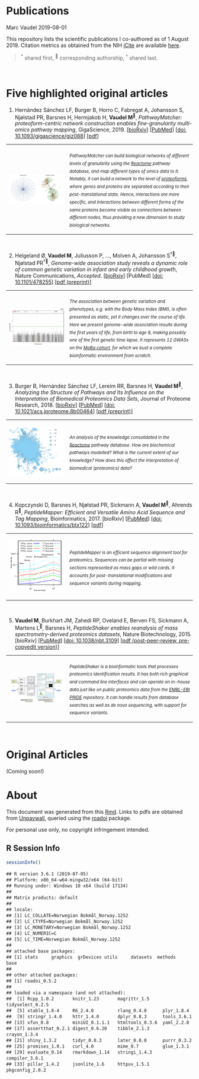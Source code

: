 Publications
================
Marc Vaudel
2019-08-01

This repository lists the scientific publications I co-authored as of 1
August 2019. Citation metrics as obtained from the NIH
[iCite](icite.od.nih.gov) are available
[here](docs/icite/icite_report_01.08.2019.xlsx).

> <sup>\*</sup> shared first, <sup>:email:</sup> corresponding
> authorship, <sup>†</sup> shared last.

<br>

# Five highlighted original articles

1.  Hernández Sánchez LF, Burger B, Horro C, Fabregat A, Johansson S,
    Njølstad PR, Barsnes H, Hermjakob H, **Vaudel
    M**<sup>:email:</sup>, *PathwayMatcher: proteoform-centric network
    construction enables fine-granularity multi-omics pathway mapping*,
    GigaScience, 2019. \[[bioRxiv](https://doi.org/10.1101/375097)\]
    \[[PubMed](https://www.ncbi.nlm.nih.gov/pubmed/31363752)\]
    \[[doi: 10.1093/gigascience/giz088](https://doi.org/10.1093/gigascience/giz088)\]
    \[[pdf](https://academic.oup.com/gigascience/article-pdf/8/8/giz088/29020604/giz088.pdf)\]

<table>

<tr>

<td width="150">

![PathwayMatcher](docs/figures/PathwayMatcher.png?raw=true
"PathwayMatcher")

</td>

<td>

*<sub>PathwayMatcher can build biological networks of different levels
of granularity using the [Reactome](reactome.org) pathway database, and
map different types of omics data to it. Notably, it can build a network
to the level of
[proteoforms](https://www.nature.com/articles/nmeth.2369), where genes
and proteins are separated according to their post-translational state.
Hence, interactions are more specific, and interactions between
different forms of the same proteins become visible as connections
between different nodes, thus providing a new dimension to study
biological networks.</sub>* <br>

</td>

</tr>

</table>

<br>

2.  Helgeland Ø, **Vaudel M**, Juliusson P, …, Molven A, Johansson
    S<sup>†:email:</sup>, Njølstad PR<sup>†:email:</sup>, *Genome-wide
    association study reveals a dynamic role of common genetic variation
    in infant and early childhood growth*, Nature Communications,
    *Accepted*. \[[bioRxiv](https://doi.org/10.1101/478255)\] \[PubMed\]
    \[[doi: 10.1101/478255](https://doi.org/10.1101/478255)\] \[[pdf
    (preprint)](https://www.biorxiv.org/content/biorxiv/early/2018/11/25/478255.full.pdf)\]

<table>

<tr>

<td width="150">

![MH time lapse](docs/figures/mh_time-lapse.gif?raw=true
"MH time lapse")

</td>

<td>

*<sub>The association between genetic variation and phenotypes, *e.g.*
with the Body Mass Index (BMI), is often presented as static, yet it
changes over the course of life. Here we present genome-wide association
results during the first years of life, from birth to age 8, making
possibly one of the first genetic time lapse. It represents 12 GWASs on
the [MoBa
cohort](https://www.fhi.no/studier/moba/forskere/sporreskjemaer---mor-og-barn-unders/),
for which we bust a complete bioinformatic environment from
scratch.</sub>* <br>

</td>

</tr>

</table>

<br>

3.  Burger B, Hernández Sánchez LF, Lereim RR, Barsnes H, **Vaudel
    M**<sup>:email:</sup>, *Analyzing the Structure of Pathways and Its
    Influence on the Interpretation of Biomedical Proteomics Data Sets*,
    Journal of Proteome Research, 2018.
    \[[bioRxiv](https://doi.org/10.1101/333492)\]
    \[[PubMed](https://www.ncbi.nlm.nih.gov/pubmed/30251541)\]
    \[[doi: 10.1021/acs.jproteome.8b00464](https://pubs.acs.org/doi/10.1021/acs.jproteome.8b00464)\]
    \[[pdf
    (preprint)](https://www.biorxiv.org/content/biorxiv/early/2018/05/30/333492.full.pdf)\]

<table>

<tr>

<td width="150">

![Pathways](docs/figures/TOC_bram.png?raw=true "Pathways")

</td>

<td>

*<sub>An analysis of the knowledge consolidated in the
[Reactome](reactome.org) pathway database. How are biochemical pathways
modelled? What is the current extent of our knowledge? How does this
affect the interpretation of biomedical (proteomics) data?</sub>* <br>

</td>

</tr>

</table>

<br>

4.  Kopczynski D, Barsnes H, Njølstad PR, Sickmann A, **Vaudel
    M**<sup>:email:</sup>, Ahrends R<sup>:email:</sup>, *PeptideMapper:
    Efficient and Versatile Amino Acid Sequence and Tag Mapping*,
    Bioinformatics, 2017. \[bioRxiv\]
    \[[PubMed](https://www.ncbi.nlm.nih.gov/pubmed/28334306)\]
    \[[doi: 10.1093/bioinformatics/btx122](https://doi.org/10.1093/bioinformatics/btx122)\]
    \[[pdf](https://academic.oup.com/bioinformatics/article-pdf/33/13/2042/25155905/btx122.pdf)\]

<table>

<tr>

<td width="150">

![PeptideMapper](docs/figures/PeptideMapper.png?raw=true
"PeptideMapper")

</td>

<td>

*<sub>PeptideMapper is an efficient sequence alignment tool for
proteomics. Sequences can be partial with missing sections represented
as mass gaps or wild cards. It accounts for post-translational
modifications and sequence variants during mapping.</sub>* <br>

</td>

</tr>

</table>

<br>

5.  **Vaudel M**, Burkhart JM, Zahedi RP, Oveland E, Berven FS, Sickmann
    A, Martens L<sup>:email:</sup>, Barsnes H, *PeptideShaker enables
    reanalysis of mass spectrometry-derived proteomics datasets*, Nature
    Biotechnology, 2015. \[bioRxiv\]
    \[[PubMed](https://www.ncbi.nlm.nih.gov/pubmed/25574629)\]
    \[[doi: 10.1038/nbt.3109](https://doi.org/10.1038/nbt.3109)\] \[[pdf
    (post-peer-review, pre-copyedit
    version)](docs/aam/peptideshaker_submitted.pdf)\]

<table>

<tr>

<td width="150">

![PeptideShaker](docs/figures/SearchGUI_and_PS-overview-figure.png?raw=true
"PeptideShaker")

</td>

<td>

*<sub>PeptideShaker is a bioinformatic tools that processes proteomics
identification results. It has both rich graphical and command line
interfaces and can operate on in-house data just like on public
proteomics data from the [EMBL-EBI
PRIDE](https://www.ebi.ac.uk/pride/archive/) repository. It can handle
results from database searches as well as *de novo* sequencing, with
support for sequence variants.</sub>* <br>

</td>

</tr>

</table>

<br>

# Original Articles

(Coming soon\!) <br>

# About

This document was generated from this [Rmd](README.Rmd). Links to pdfs
are obtained from [Unpaywall](unpaywall.org), queried using the
[roadoi](https://cran.r-project.org/web/packages/roadoi/vignettes/intro.html)
package.

For personal use only, no copyright infringement intended. <br>

## R Session Info

``` r
sessionInfo()
```

    ## R version 3.6.1 (2019-07-05)
    ## Platform: x86_64-w64-mingw32/x64 (64-bit)
    ## Running under: Windows 10 x64 (build 17134)
    ## 
    ## Matrix products: default
    ## 
    ## locale:
    ## [1] LC_COLLATE=Norwegian Bokmål_Norway.1252 
    ## [2] LC_CTYPE=Norwegian Bokmål_Norway.1252   
    ## [3] LC_MONETARY=Norwegian Bokmål_Norway.1252
    ## [4] LC_NUMERIC=C                            
    ## [5] LC_TIME=Norwegian Bokmål_Norway.1252    
    ## 
    ## attached base packages:
    ## [1] stats     graphics  grDevices utils     datasets  methods   base     
    ## 
    ## other attached packages:
    ## [1] roadoi_0.5.2
    ## 
    ## loaded via a namespace (and not attached):
    ##  [1] Rcpp_1.0.2       knitr_1.23       magrittr_1.5     tidyselect_0.2.5
    ##  [5] xtable_1.8-4     R6_2.4.0         rlang_0.4.0      plyr_1.8.4      
    ##  [9] stringr_1.4.0    httr_1.4.0       dplyr_0.8.3      tools_3.6.1     
    ## [13] xfun_0.8         miniUI_0.1.1.1   htmltools_0.3.6  yaml_2.2.0      
    ## [17] assertthat_0.2.1 digest_0.6.20    tibble_2.1.3     crayon_1.3.4    
    ## [21] shiny_1.3.2      tidyr_0.8.3      later_0.8.0      purrr_0.3.2     
    ## [25] promises_1.0.1   curl_4.0         mime_0.7         glue_1.3.1      
    ## [29] evaluate_0.14    rmarkdown_1.14   stringi_1.4.3    compiler_3.6.1  
    ## [33] pillar_1.4.2     jsonlite_1.6     httpuv_1.5.1     pkgconfig_2.0.2
